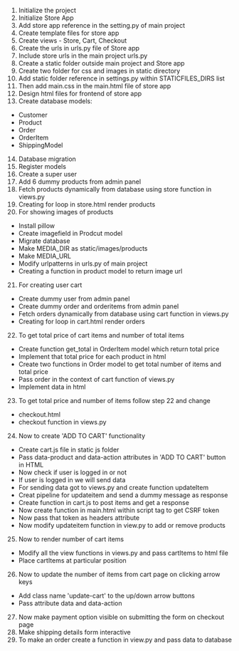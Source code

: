 1. Initialize the project
2. Initialize Store App
3. Add store app reference in the setting.py of main project
4. Create template files for store app
5. Create views - Store, Cart, Checkout
6. Create the urls in urls.py file of Store app
7. Include store urls in the main project urls.py 
8. Create a static folder outside main project and Store app
9. Create two folder for css and images in static directory
10. Add static folder reference in settings.py within STATICFILES_DIRS list
11. Then add main.css in the main.html file of store app
12. Design html files for frontend of store app
13. Create database models:
- Customer
- Product
- Order
- OrderItem
- ShippingModel
14. Database migration
15. Register models
16. Create a super user
17. Add 6 dummy products from admin panel
18. Fetch products dynamically from database using store function in views.py
19. Creating for loop in store.html render products
20. For showing images of products
- Install pillow
- Create imagefield in Prodcut model
- Migrate database
- Make MEDIA_DIR as static/images/products
- Make MEDIA_URL
- Modify urlpatterns in urls.py of main project
- Creating a function in product model to return image url
21. For creating user cart
- Create dummy user from admin panel
- Create dummy order and orderitems from admin panel
- Fetch orders dynamically from database using cart function in views.py
- Creating for loop in cart.html render orders
22. To get total price of cart items and number of total items
- Create function get_total in OrderItem model which return total price
- Implement that total price for each product in html 
- Create two functions in Order model to get total number of items and total price
- Pass order in the context of cart function of views.py
- Implement data in html
23. To get total price and number of items follow step 22 and change
- checkout.html
- checkout function in views.py
24. Now to create 'ADD TO CART' functionality
- Create cart.js file in static js folder
- Pass data-product and data-action attributes in 'ADD TO CART' button in HTML
- Now check if user is logged in or not
- If user is logged in we will send data
- For sending data got to views.py and create function updateItem
- Creat pipeline for updateitem and send a dummy message as response
- Create function in cart.js to post items and get a response 
- Now create function in main.html within script tag to get CSRF token
- Now pass that token as headers attribute
- Now modify updateitem function in view.py to add or remove products
25. Now to render number of cart items
- Modify all the view functions in views.py and pass cartItems to html file
- Place cartItems at particular position
26. Now to update the number of items from cart page on clicking arrow keys
- Add class name 'update-cart' to the up/down arrow buttons
- Pass attribute data and data-action
27. Now make payment option visible on submitting the form on checkout page
28. Make shipping details form interactive
29. To make an order create a function in view.py and pass data to database